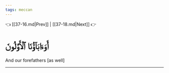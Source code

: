 ```yaml
---
tags: meccan
---
```


👈 [[37-16.md|Prev]] | [[37-18.md|Next]] 👉

# أَوَءَابَآؤُنَا ٱلۡأَوَّلُونَ

And our forefathers [as well]

---

